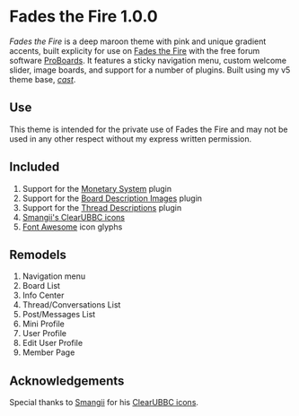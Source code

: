 # Fades the Fire 1.0.0
*Fades the Fire* is a deep maroon theme with pink and unique gradient accents, built explicity for use on [Fades the Fire](http://fadesthefire.freeforums.net/) with the free forum software [ProBoards](https://proboards.com/). It features a sticky navigation menu, custom welcome slider, image boards, and support for a number of plugins. Built using my v5 theme base, [*cast*](https://github.com/elli-mccale/pbt-cast).

## Use
This theme is intended for the private use of Fades the Fire and may not be used in any other respect without my express written permission.

## Included
1. Support for the [Monetary System](https://github.com/PopThosePringles/ProBoards-Monetary) plugin
2. Support for the [Board Description Images](https://www.proboards.com/library/plugins/item/112) plugin
3. Support for the [Thread Descriptions](https://www.proboards.com/library/plugins/item/8) plugin
4. [Smangii's ClearUBBC icons](http://smangii.proboards.com/thread/38879/clearubbc-icons-perfect-any-theme)
5. [Font Awesome](http://fontawesome.io/) icon glyphs

## Remodels
1. Navigation menu
2. Board List
3. Info Center
4. Thread/Conversations List
5. Post/Messages List
6. Mini Profile
7. User Profile
8. Edit User Profile
9. Member Page

## Acknowledgements
Special thanks to [Smangii](http://smangii.proboards.com/user/1) for his [ClearUBBC icons](http://smangii.proboards.com/thread/38879/clearubbc-icons-perfect-any-theme).
